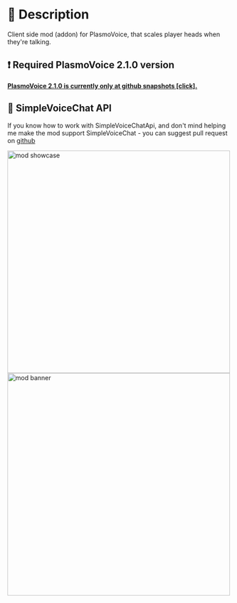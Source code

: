 # 💬 Description
Client side mod (addon) for PlasmoVoice, that scales player heads when they're talking.

## ❗ Required PlasmoVoice 2.1.0 version
[<b>PlasmoVoice 2.1.0 is currently only at github snapshots [click].</b>](https://github.com/plasmoapp/plasmo-voice/releases/tag/2.1.0-SNAPSHOT)

## 📕 SimpleVoiceChat API
 If you know how to work with SimpleVoiceChatApi, and don't mind helping me make the mod support SimpleVoiceChat - you can suggest pull request on [github](https://github.com/ZipeStudio/TalkingHeads)

<img src="https://cdn.modrinth.com/data/Os35nfkh/images/b01581dd52e32d703fbb5605f4851fbc639d024e.gif" width="500px" alt="mod showcase"/>
<img src="https://cdn.modrinth.com/data/Os35nfkh/images/5bd3ef3d021de23d80e81918bd8ed49ce89c56f4.png" width="500px" alt="mod banner"/>

